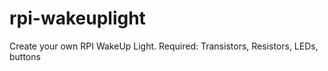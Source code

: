 # rpi-wakeuplight
Create your own RPI WakeUp Light. Required: Transistors, Resistors, LEDs, buttons
